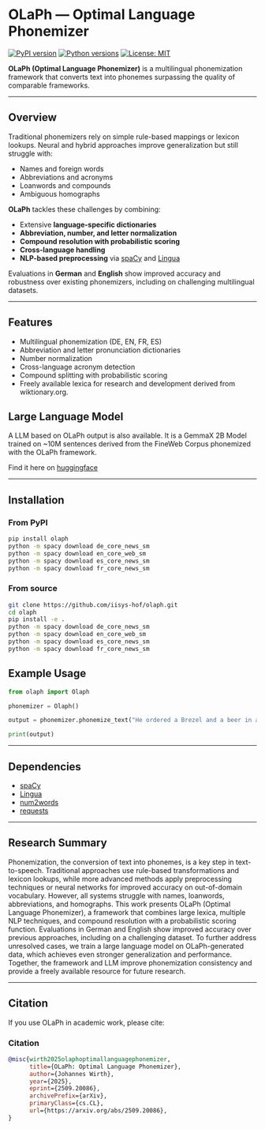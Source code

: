# OLaPh — Optimal Language Phonemizer

[![PyPI version](https://img.shields.io/pypi/v/olaph.svg?logo=pypi)](https://pypi.org/project/olaph/)
[![Python versions](https://img.shields.io/pypi/pyversions/olaph.svg)](https://pypi.org/project/olaph/)
[![License: MIT](https://img.shields.io/badge/License-MIT-blue.svg)](https://opensource.org/licenses/MIT)

**OLaPh (Optimal Language Phonemizer)** is a multilingual phonemization framework that converts text into phonemes surpassing the quality of comparable frameworks.

---

## Overview

Traditional phonemizers rely on simple rule-based mappings or lexicon lookups.
Neural and hybrid approaches improve generalization but still struggle with:

- Names and foreign words
- Abbreviations and acronyms
- Loanwords and compounds
- Ambiguous homographs

**OLaPh** tackles these challenges by combining:

- Extensive **language-specific dictionaries**
- **Abbreviation, number, and letter normalization**
- **Compound resolution with probabilistic scoring**
- **Cross-language handling**
- **NLP-based preprocessing** via [spaCy](https://spacy.io) and [Lingua](https://github.com/pemistahl/lingua-py)

Evaluations in **German** and **English** show improved accuracy and robustness over existing phonemizers, including on challenging multilingual datasets.

---

## Features

- Multilingual phonemization (DE, EN, FR, ES)
- Abbreviation and letter pronunciation dictionaries
- Number normalization
- Cross-language acronym detection
- Compound splitting with probabilistic scoring
- Freely available lexica for research and development derived from wiktionary.org.

## Large Language Model
A LLM based on OLaPh output is also available. It is a GemmaX 2B Model trained on ~10M sentences derived from the FineWeb Corpus phonemized with the OLaPh framework.

Find it here on [huggingface](https://huggingface.co/iisys-hof/olaph)

---

## Installation

### From PyPI

```bash
pip install olaph
python -m spacy download de_core_news_sm
python -m spacy download en_core_web_sm
python -m spacy download es_core_news_sm
python -m spacy download fr_core_news_sm

```

### From source

```bash
git clone https://github.com/iisys-hof/olaph.git
cd olaph
pip install -e .
python -m spacy download de_core_news_sm
python -m spacy download en_core_web_sm
python -m spacy download es_core_news_sm
python -m spacy download fr_core_news_sm
```

## Example Usage

```python
from olaph import Olaph

phonemizer = Olaph()

output = phonemizer.phonemize_text("He ordered a Brezel and a beer in a tavern near München.", lang="en")

print(output)
```

---

## Dependencies

- [spaCy](https://spacy.io)
- [Lingua](https://github.com/pemistahl/lingua-py)
- [num2words](https://github.com/savoirfairelinux/num2words)
- [requests](https://requests.readthedocs.io)

---

## Research Summary

Phonemization, the conversion of text into phonemes, is a key step in text-to-speech. Traditional approaches use rule-based transformations and lexicon lookups, while more advanced methods apply preprocessing techniques or neural networks for improved accuracy on out-of-domain vocabulary. However, all systems struggle with names, loanwords, abbreviations, and homographs. This work presents OLaPh (Optimal Language Phonemizer), a framework that combines large lexica, multiple NLP techniques, and compound resolution with a probabilistic scoring function. Evaluations in German and English show improved accuracy over previous approaches, including on a challenging dataset. To further address unresolved cases, we train a large language model on OLaPh-generated data, which achieves even stronger generalization and performance. Together, the framework and LLM improve phonemization consistency and provide a freely available resource for future research.

---

## Citation

If you use OLaPh in academic work, please cite:

### Citation
```bibtex
@misc{wirth2025olaphoptimallanguagephonemizer,
      title={OLaPh: Optimal Language Phonemizer},
      author={Johannes Wirth},
      year={2025},
      eprint={2509.20086},
      archivePrefix={arXiv},
      primaryClass={cs.CL},
      url={https://arxiv.org/abs/2509.20086},
}
```